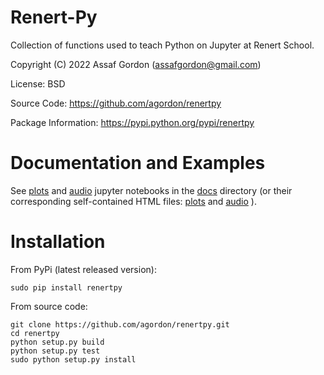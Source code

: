 Renert-Py
=========

Collection of functions used to teach Python on Jupyter at Renert School.

Copyright (C) 2022 Assaf Gordon (assafgordon@gmail.com)

License: BSD

Source Code: https://github.com/agordon/renertpy

Package Information: https://pypi.python.org/pypi/renertpy


Documentation and Examples
==========================

See [plots](docs/RenertPy-Plots-Tutorial.ipynb) and
[audio](docs/RenertPy-Audio-Tutorial.ipynb) jupyter notebooks in
the [docs](docs/) directory (or their corresponding
self-contained HTML files: [plots](docs/RenertPy-Plots-Tutorial.html) and
[audio](docs/RenertPy-Audio-Tutorial.html) ).


Installation
============

From PyPi (latest released version):

    sudo pip install renertpy

From source code:

    git clone https://github.com/agordon/renertpy.git
    cd renertpy
    python setup.py build
    python setup.py test
    sudo python setup.py install
